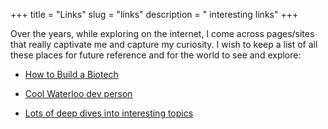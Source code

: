 +++
title = "Links"
slug = "links"
description = " interesting links"
+++

Over the years, while exploring on the internet, I come across pages/sites that really captivate me and capture my curiosity. I wish to keep a list of all these places for future reference and for the world to see and explore: 

* [How to Build a Biotech](https://www.celinehh.com/biotech)
&nbsp;

* [Cool Waterloo dev person](https://thume.ca/)
&nbsp;

* [Lots of deep dives into interesting topics](https://danwang.co/)
&nbsp;

